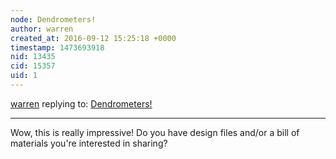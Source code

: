 ```yaml
---
node: Dendrometers!
author: warren
created_at: 2016-09-12 15:25:18 +0000
timestamp: 1473693918
nid: 13435
cid: 15357
uid: 1
---
```




[warren](../profile/warren) replying to: [Dendrometers!](../notes/kinasmith/09-09-2016/dendrometers)

----
Wow, this is really impressive! Do you have design files and/or a bill of materials you're interested in sharing? 